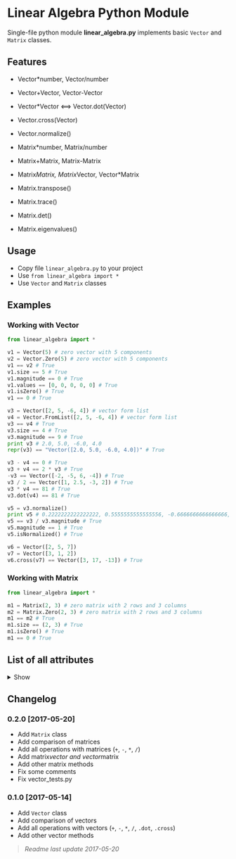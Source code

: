 # Linear Algebra Python Module

Single-file python module **linear_algebra.py** implements basic `Vector` and `Matrix` classes.


## Features

- Vector*number, Vector/number
- Vector+Vector, Vector-Vector
- Vector*Vector <==> Vector.dot(Vector)
- Vector.cross(Vector)
- Vector.normalize()

- Matrix*number, Matrix/number
- Matrix+Matrix, Matrix-Matrix
- Matrix*Matrix, Matrix*Vector, Vector*Matrix
- Matrix.transpose()
- Matrix.trace()
- Matrix.det()
- Matrix.eigenvalues()


## Usage

- Copy file `linear_algebra.py` to your project
- Use `from linear_algebra import *`
- Use `Vector` and `Matrix` classes


## Examples

### Working with Vector

```python
from linear_algebra import *

v1 = Vector(5) # zero vector with 5 components
v2 = Vector.Zero(5) # zero vector with 5 components
v1 == v2 # True
v1.size == 5 # True
v1.magnitude == 0 # True
v1.values == [0, 0, 0, 0, 0] # True
v1.isZero() # True
v1 == 0 # True

v3 = Vector([2, 5, -6, 4]) # vector form list
v4 = Vector.FromList([2, 5, -6, 4]) # vector form list
v3 == v4 # True
v3.size == 4 # True
v3.magnitude == 9 # True
print v3 # 2.0, 5.0, -6.0, 4.0
repr(v3) == "Vector([2.0, 5.0, -6.0, 4.0])" # True

v3 - v4 == 0 # True
v3 + v4 == 2 * v3 # True
-v3 == Vector([-2, -5, 6, -4]) # True
v3 / 2 == Vector([1, 2.5, -3, 2]) # True
v3 * v4 == 81 # True
v3.dot(v4) == 81 # True

v5 = v3.normalize()
print v5 # 0.2222222222222222, 0.5555555555555556, -0.6666666666666666, 0.4444444444444444
v5 == v3 / v3.magnitude # True
v5.magnitude == 1 # True
v5.isNormalized() # True

v6 = Vector([2, 5, 7])
v7 = Vector([3, 1, 2])
v6.cross(v7) == Vector([3, 17, -13]) # True
```

### Working with Matrix

```python
from linear_algebra import *

m1 = Matrix(2, 3) # zero matrix with 2 rows and 3 columns
m2 = Matrix.Zero(2, 3) # zero matrix with 2 rows and 3 columns
m1 == m2 # True
m1.size == (2, 3) # True
m1.isZero() # True
m1 == 0 # True
```

## List of all attributes

<details>
<summary>Show</summary>

> ### Vector Static Methods
> 
> - Vector.`Zero`(int) -> Vector
> - Vector.`FromList`(iterable) -> Vector
> 
> ### Vector Properties
> 
> - Vector.`size` -> int
> - Vector.`values` -> list
> - Vector.`magnitude` -> float
> 
> ### Vector Methods
> 
> - Vector.`isZero`() -> bool
> - Vector.`isNormalized`() -> bool
> - Vector.`asList`() -> list
> - Vector.`dot`(other) -> float
> - Vector.`cross`(other) -> Vector
> - Vector.`round`(ndigits=0) -> Vector
> - Vector.`floor`() -> Vector
> - Vector.`ceil`() -> Vector
> - Vector.`trunc`() -> Vector
> - Vector.`normalize`() -> Vector
> - Vector.`__str__`() -> str
> - Vector.`__repr__`() -> str
> - Vector.`__len__`() -> int
> - Vector.`__iter__`() -> iter
> - Vector.`__getitem__`(key) -> float or Vector
> - Vector.`__setitem__`(key, value)
> - Vector.`__eq__`(other) -> bool
> - Vector.`__ne__`(other) -> bool
> - Vector.`__pos__`() -> Vector
> - Vector.`__neg__`() -> Vector
> - Vector.`__add__`(other) -> Vector
> - Vector.`__sub__`(other) -> Vector
> - Vector.`__mul__`(other) -> Vector or float
> - Vector.`__rmul__`(other) -> Vector
> - Vector.`__div__`(other) -> Vector

> ### Matrix Static Methods
> 
> - Matrix.`Zero`(int, int) -> Matrix
> - Matrix.`Identity`(int) -> Matrix
> - Matrix.`FromListOfRows`(iterable) -> Matrix
> - Matrix.`FromListOfCols`(iterable) -> Matrix
> - Matrix.`RowFromVector`(iterable) -> Matrix
> - Matrix.`ColFromVector`(iterable) -> Matrix
> - Matrix.`Diagonal`(iterable) -> Matrix
> 
> ### Matrix Properties
> 
> - Matrix.`size` -> tuple
> - Matrix.`m` -> int
> - Matrix.`n` -> int
> - Matrix.`rows` -> list
> - Matrix.`cols` -> list
> 
> ### Matrix Methods
> 
> - Matrix.`isZero`() -> bool
> - Matrix.`isIdentity`() -> bool
> - Matrix.`isScalar`() -> bool
> - Matrix.`isVector`() -> bool
> - Matrix.`isSquare`() -> bool
> - Matrix.`isDiagonal`() -> bool
> - Matrix.`isSymmetric`() -> bool
> - Matrix.`asList`() -> list
> - Matrix.`getRow`(n) -> Vector
> - Matrix.`getCol`(n) -> Vector
> - Matrix.`getDiagonal`() -> Vector
> - Matrix.`asScalar`() -> float
> - Matrix.`asVector`() -> Vector
> - Matrix.`transpose`() -> Matrix
> - Matrix.`round`(n=0) -> Matrix
> - Matrix.`floor`() -> Matrix
> - Matrix.`ceil`() -> Matrix
> - Matrix.`trunc`() -> Matrix
> - Matrix.`trace`() -> float
> - Matrix.`det`() -> float
> - Matrix.`eigenvalues`() -> list
> - Matrix.`__str__`() -> str
> - Matrix.`__repr__`() -> str
> - Matrix.`__getitem__`(key) -> float
> - Matrix.`__setitem__`(key, value)
> - Matrix.`__eq__`(other) -> bool
> - Matrix.`__ne__`(other) -> bool
> - Matrix.`__pos__`() -> Matrix
> - Matrix.`__neg__`() -> Matrix
> - Matrix.`__add__`(other) -> Matrix
> - Matrix.`__sub__`(other) -> Matrix
> - Matrix.`__mul__`(other) -> Matrix
> - Matrix.`__rmul__`(other) -> Matrix
> - Matrix.`__div__`(other) -> Matrix

</details>


## Changelog

### 0.2.0 [2017-05-20]

- Add `Matrix` class
- Add comparison of matrices
- Add all operations with matrices (`+`, `-`, `*`, `/`)
- Add matrix*vector and vector*matrix
- Add other matrix methods
- Fix some comments
- Fix vector_tests.py

### 0.1.0 [2017-05-14]

- Add `Vector` class
- Add comparison of vectors
- Add all operations with vectors (`+`, `-`, `*`, `/`, `.dot`, `.cross`)
- Add other vector methods


> _Readme last update 2017-05-20_